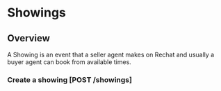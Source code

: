 # Showings

## Overview
A Showing is an event that a seller agent makes on Rechat and usually a buyer
agent can book from available times.

### Create a showing [POST /showings]
<!-- include(tests/showing/create.md) -->
